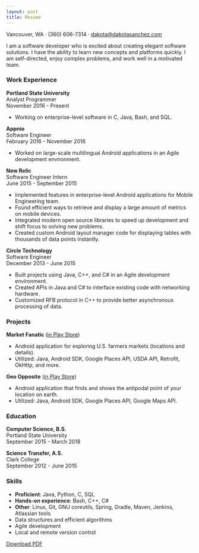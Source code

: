 ```yaml
---
layout: post
title: Resume
---
```


Vancouver, WA &middot; (360) 606-7314 &middot; <a href="mailto:dakota@dakotasanchez.com">dakota@dakotasanchez.com</a>

I am a software developer who is excited about creating elegant software solutions. I have the ability to learn new concepts and platforms quickly. I am self-directed, enjoy complex problems, and work well in a motivated team.

### Work Experience     
<strong>Portland State University</strong>     
Analyst Programmer     
November 2016 - Present     

- Working on enterprise-level software in C, Java, Bash, and SQL.

<strong>Appnio</strong>    
Software Engineer     
February 2016 - November 2016     

- Worked on large-scale multilingual Android applications in an Agile development environment.

<strong>New Relic</strong>    
Software Engineer Intern    
June 2015 - September 2015

- Implemented features in enterprise-level Android applications for Mobile Engineering team.
- Found efficient ways to retrieve and display a large amount of metrics on mobile devices.
- Integrated modern open source libraries to speed up development and shift focus to solving new problems.
- Created custom Android layout manager code for displaying tables with thousands of data points instantly.

<strong>Circle Technology</strong>    
Software Engineer    
December 2013 - June 2015

- Built projects using Java, C++, and C# in an Agile development environment.
- Created APIs in Java and C# to interface existing code with networking hardware.
- Customized RFB protocol in C++ to provide better asynchronous processing of data.

### Projects     
<strong>Market Fanatic</strong> (<a href="https://play.google.com/store/apps/details?id=com.sanchez.fmf">in Play Store</a>)    
    
- Android application for exploring U.S. farmers markets (locations and details).
- Utilized: Java, Android SDK, Google Places API, USDA API, Retrofit, OkHttp, and more.

<strong>Geo Opposite</strong> (<a href="https://play.google.com/store/apps/details?id=com.sanchez.geoopposite">in Play Store</a>)    

- Android application that finds and shows the antipodal point of your location on earth.
- Utilized: Java, Android SDK, Google Places API, Google Maps API.

### Education     
<strong>Computer Science, B.S.</strong>    
Portland State University    
September 2015 - March 2018

<strong>Science Transfer, A.S.</strong>    
Clark College    
September 2012 - June 2015

### Skills     
- <strong>Proficient</strong>: Java, Python, C, SQL
- <strong>Hands-on experience</strong>: Bash, C++, C#
- <strong>Other</strong>: Linux, Git, GNU coreutils, Spring, Gradle, Maven, Jenkins, Atlassian tools
- Data structures and efficient algorithms
- Agile development
- Local and remote version control

<a href="files/SanchezDakotaResume.pdf">Download PDF</a>
